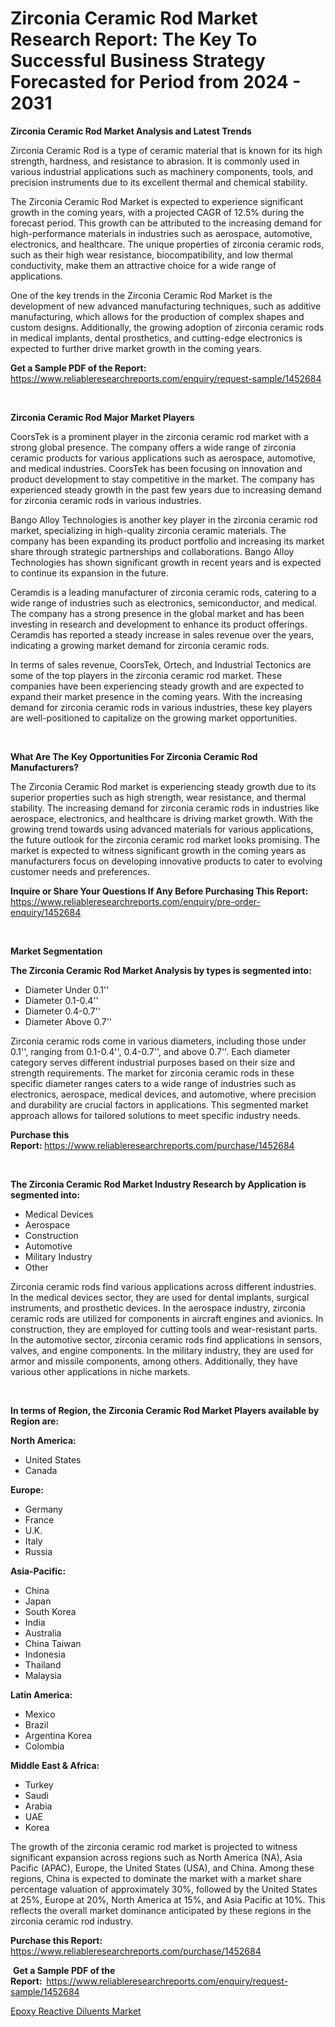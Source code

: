 <p><h1>Zirconia Ceramic Rod Market Research Report: The Key To Successful Business Strategy Forecasted for Period from 2024 - 2031</h1></p><p><strong>Zirconia Ceramic Rod Market Analysis and Latest Trends</strong></p>
<p><p>Zirconia Ceramic Rod is a type of ceramic material that is known for its high strength, hardness, and resistance to abrasion. It is commonly used in various industrial applications such as machinery components, tools, and precision instruments due to its excellent thermal and chemical stability.</p><p>The Zirconia Ceramic Rod Market is expected to experience significant growth in the coming years, with a projected CAGR of 12.5% during the forecast period. This growth can be attributed to the increasing demand for high-performance materials in industries such as aerospace, automotive, electronics, and healthcare. The unique properties of zirconia ceramic rods, such as their high wear resistance, biocompatibility, and low thermal conductivity, make them an attractive choice for a wide range of applications.</p><p>One of the key trends in the Zirconia Ceramic Rod Market is the development of new advanced manufacturing techniques, such as additive manufacturing, which allows for the production of complex shapes and custom designs. Additionally, the growing adoption of zirconia ceramic rods in medical implants, dental prosthetics, and cutting-edge electronics is expected to further drive market growth in the coming years.</p></p>
<p><strong>Get a Sample PDF of the Report:&nbsp;</strong> <a href="https://www.reliableresearchreports.com/enquiry/request-sample/1452684">https://www.reliableresearchreports.com/enquiry/request-sample/1452684</a></p>
<p>&nbsp;</p>
<p><strong>Zirconia Ceramic Rod Major Market Players</strong></p>
<p><p>CoorsTek is a prominent player in the zirconia ceramic rod market with a strong global presence. The company offers a wide range of zirconia ceramic products for various applications such as aerospace, automotive, and medical industries. CoorsTek has been focusing on innovation and product development to stay competitive in the market. The company has experienced steady growth in the past few years due to increasing demand for zirconia ceramic rods in various industries.</p><p>Bango Alloy Technologies is another key player in the zirconia ceramic rod market, specializing in high-quality zirconia ceramic materials. The company has been expanding its product portfolio and increasing its market share through strategic partnerships and collaborations. Bango Alloy Technologies has shown significant growth in recent years and is expected to continue its expansion in the future.</p><p>Ceramdis is a leading manufacturer of zirconia ceramic rods, catering to a wide range of industries such as electronics, semiconductor, and medical. The company has a strong presence in the global market and has been investing in research and development to enhance its product offerings. Ceramdis has reported a steady increase in sales revenue over the years, indicating a growing market demand for zirconia ceramic rods.</p><p>In terms of sales revenue, CoorsTek, Ortech, and Industrial Tectonics are some of the top players in the zirconia ceramic rod market. These companies have been experiencing steady growth and are expected to expand their market presence in the coming years. With the increasing demand for zirconia ceramic rods in various industries, these key players are well-positioned to capitalize on the growing market opportunities.</p></p>
<p>&nbsp;</p>
<p><strong>What Are The Key Opportunities For Zirconia Ceramic Rod Manufacturers?</strong></p>
<p><p>The Zirconia Ceramic Rod market is experiencing steady growth due to its superior properties such as high strength, wear resistance, and thermal stability. The increasing demand for zirconia ceramic rods in industries like aerospace, electronics, and healthcare is driving market growth. With the growing trend towards using advanced materials for various applications, the future outlook for the zirconia ceramic rod market looks promising. The market is expected to witness significant growth in the coming years as manufacturers focus on developing innovative products to cater to evolving customer needs and preferences.</p></p>
<p><strong>Inquire or Share Your Questions If Any Before Purchasing This Report:</strong> <a href="https://www.reliableresearchreports.com/enquiry/pre-order-enquiry/1452684">https://www.reliableresearchreports.com/enquiry/pre-order-enquiry/1452684</a></p>
<p>&nbsp;</p>
<p><strong>Market Segmentation</strong></p>
<p><strong>The Zirconia Ceramic Rod Market Analysis by types is segmented into:</strong></p>
<p><ul><li>Diameter Under 0.1''</li><li>Diameter 0.1-0.4''</li><li>Diameter 0.4-0.7''</li><li>Diameter Above 0.7''</li></ul></p>
<p><p>Zirconia ceramic rods come in various diameters, including those under 0.1'', ranging from 0.1-0.4'', 0.4-0.7'', and above 0.7''. Each diameter category serves different industrial purposes based on their size and strength requirements. The market for zirconia ceramic rods in these specific diameter ranges caters to a wide range of industries such as electronics, aerospace, medical devices, and automotive, where precision and durability are crucial factors in applications. This segmented market approach allows for tailored solutions to meet specific industry needs.</p></p>
<p><strong>Purchase this Report:&nbsp;</strong><a href="https://www.reliableresearchreports.com/purchase/1452684">https://www.reliableresearchreports.com/purchase/1452684</a></p>
<p>&nbsp;</p>
<p><strong>The Zirconia Ceramic Rod Market Industry Research by Application is segmented into:</strong></p>
<p><ul><li>Medical Devices</li><li>Aerospace</li><li>Construction</li><li>Automotive</li><li>Military Industry</li><li>Other</li></ul></p>
<p><p>Zirconia ceramic rods find various applications across different industries. In the medical devices sector, they are used for dental implants, surgical instruments, and prosthetic devices. In the aerospace industry, zirconia ceramic rods are utilized for components in aircraft engines and avionics. In construction, they are employed for cutting tools and wear-resistant parts. In the automotive sector, zirconia ceramic rods find applications in sensors, valves, and engine components. In the military industry, they are used for armor and missile components, among others. Additionally, they have various other applications in niche markets.</p></p>
<p>&nbsp;</p>
<p><strong>In terms of Region, the Zirconia Ceramic Rod Market Players available by Region are:</strong></p>
<p>
    <p> <strong> North America: </strong>
        <ul>
            <li>United States</li>
            <li>Canada</li>
        </ul>
        </p> 
    <p> <strong> Europe: </strong>
        <ul>
            <li>Germany</li>
            <li>France</li>
            <li>U.K.</li>
            <li>Italy</li>
            <li>Russia</li>
        </ul>
        </p> 
    <p> <strong> Asia-Pacific: </strong>
        <ul>
            <li>China</li>
            <li>Japan</li>
            <li>South Korea</li>
            <li>India</li>
            <li>Australia</li>
            <li>China Taiwan</li>
            <li>Indonesia</li>
            <li>Thailand</li>
            <li>Malaysia</li>
        </ul>
        </p> 
    <p> <strong> Latin America: </strong>
        <ul>
            <li>Mexico</li>
            <li>Brazil</li>
            <li>Argentina Korea</li>
            <li>Colombia</li>
        </ul>
        </p> 
    <p> <strong> Middle East & Africa: </strong>
        <ul>
            <li>Turkey</li>
            <li>Saudi</li>
            <li>Arabia</li>
            <li>UAE</li>
            <li>Korea</li>
        </ul>
    </p>
    </p>
<p><p>The growth of the zirconia ceramic rod market is projected to witness significant expansion across regions such as North America (NA), Asia Pacific (APAC), Europe, the United States (USA), and China. Among these regions, China is expected to dominate the market with a market share percentage valuation of approximately 30%, followed by the United States at 25%, Europe at 20%, North America at 15%, and Asia Pacific at 10%. This reflects the overall market dominance anticipated by these regions in the zirconia ceramic rod industry.</p></p>
<p><strong>Purchase this Report: </strong><a href="https://www.reliableresearchreports.com/purchase/1452684">https://www.reliableresearchreports.com/purchase/1452684</a></p>
<p>&nbsp;<strong>Get a Sample PDF of the Report:&nbsp;&nbsp;</strong><a href="https://www.reliableresearchreports.com/enquiry/request-sample/1452684">https://www.reliableresearchreports.com/enquiry/request-sample/1452684</a></p>
<p><strong></strong></p>
<p><p><a href="https://eight-handstand-8fb.notion.site/Epoxy-Reactive-Diluents-Market-Research-Report-Unlocks-Analysis-on-the-Market-Financial-Status-Mark-fb7c28bc046a40cd94859b5bfcbf3b23">Epoxy Reactive Diluents Market</a></p></p>